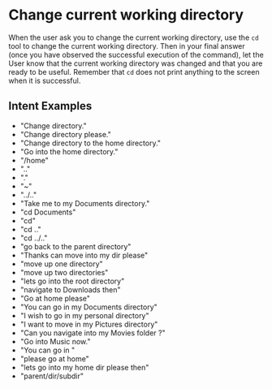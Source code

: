 # Change current working directory

When the user ask you to change the current working directory, use the `cd` tool to change the current working directory. Then in your final answer (once you have observed the successful execution of the command), let the User know that the current working directory was changed and that you are ready to be useful. Remember that `cd` does not print anything to the screen when it is successful.

## Intent Examples

- "Change directory."
- "Change directory please."
- "Change directory to the home directory."
- "Go into the home directory."
- "/home"
- ".."
- "."
- "~"
- "../.."
- "Take me to my Documents directory."
- "cd Documents"
- "cd"
- "cd .."
- "cd ../.."
- "go back to the parent directory"
- "Thanks can move into my dir please"
- "move up one directory"
- "move up two directories"
- "lets go into the root directory"
- "navigate to Downloads then"
- "Go at home please"
- "You can go in my Documents directory"
- "I wish to go in my personal directory"
- "I want to move in my Pictures directory"
- "Can you navigate into my Movies folder ?"
- "Go into Music now."
- "You can go in "
- "please go at home"
- "lets go into my home dir please then"
- "parent/dir/subdir"
